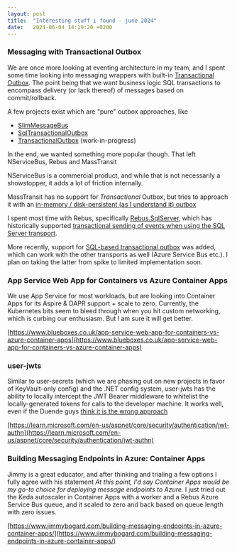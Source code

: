 ```yaml
---
layout: post
title:  "Interesting stuff i found - june 2024"
date:   2024-06-04 14:19:20 +0200
---
```

### Messaging with Transactional Outbox
We are once more looking at eventing architecture in my team, and I spent some time looking into messaging wrappers with built-in [Transactional Outbox](https://microservices.io/patterns/data/transactional-outbox.html). 
The point being that we want business logic SQL transactions to encompass delivery (or lack thereof) of messages based on commit/rollback.

A few projects exist which are "pure" outbox approaches, like

- [SlimMessageBus](https://github.com/zarusz/SlimMessageBus)
- [SqlTransactionalOutbox](https://github.com/cajuncoding/SqlTransactionalOutbox)
- [TransactionalOutbox](https://transactionalbox.com/) (work-in-progress)

In the end, we wanted something more popular though. That left NServiceBus, Rebus and MassTransit

NServiceBus is a commercial product, and while that is not necessarily a showstopper, it adds a lot of friction internally.

MassTransit has no support for _Transactional_ Outbox, but tries to approach it with an [in-memory / disk-persistent (as I understand it) outbox](https://masstransit.io/documentation/patterns/transactional-outbox)

I spent most time with Rebus, specifically [Rebus.SqlServer](https://github.com/rebus-org/Rebus.SqlServer), which has historically supported [transactional sending of events when using the SQL Server transport](https://github.com/rebus-org/RebusSamples/tree/master/SqlAllTheWay/SqlAllTheWay).

More recently, support for [SQL-based transactional outbox](https://github.com/rebus-org/Rebus/issues/819#issuecomment-1118565853) was added, which can work with the other transports as well (Azure Service Bus etc.). 
I plan on taking the latter from spike to limited implementation soon.

### App Service Web App for Containers vs Azure Container Apps
We use App Service for most workloads, but are looking into Container Apps for its Aspire & DAPR support + scale to zero. Currently, the Kubernetes bits seem to bleed through when you hit custom networking, which is curbing our enthusiasm. But I am sure it will get better.

[https://www.blueboxes.co.uk/app-service-web-app-for-containers-vs-azure-container-apps](https://www.blueboxes.co.uk/app-service-web-app-for-containers-vs-azure-container-apps)

### user-jwts
Similar to user-secrets (which we are phasing out on new projects in favor of KeyVault-only config) and the .NET config system, user-jwts has the ability to locally intercept the JWT Bearer middleware to whitelist the locally-generated tokens for calls to the developer machine. It works well, even if the Duende guys [think it is the wrong approach](https://x.com/BrockLAllen/status/1517854469047914496)

[https://learn.microsoft.com/en-us/aspnet/core/security/authentication/jwt-authn](https://learn.microsoft.com/en-us/aspnet/core/security/authentication/jwt-authn)

### Building Messaging Endpoints in Azure: Container Apps
Jimmy is a great educator, and after thinking and trialing a few options I fully agree with his statement _At this point, I'd say Container Apps would be my go-to choice for deploying message endpoints to Azure._
I just tried out the Keda autoscaler in Container Apps with a worker and a Rebus Azure Service Bus queue, and it scaled to zero and back based on queue length with zero issues.

[https://www.jimmybogard.com/building-messaging-endpoints-in-azure-container-apps/](https://www.jimmybogard.com/building-messaging-endpoints-in-azure-container-apps/)
